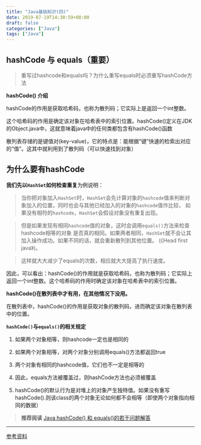 ```yaml
---
title: "Java基础知识(四)"
date: 2019-07-19T14:30:59+08:00
draft: false
categories: ["Java"]
tags: ["Java"]
---
```


## hashCode 与 equals（**重要**）

> 重写过hashcode和equals吗？为什么重写equals时必须重写hashCode方法

**hashCode() 介绍**

hashCode的作用是获取哈希码，也称为散列码；它实际上是返回一个int整数。

这个哈希码的作用是确定该对象在哈希表中的索引位置。hashCode()定义在JDK的Object.java中，这就意味着java中的任何类都包含有hashCode()函数

散列表存储的是键值对(key-value)，它的特点是：能根据“键”快速的检索出对应的“值”。这其中就利用到了散列码（可以快速找到对象）

## **为什么要有hashCode**

**我们先以`HashSet`如何检查重复**为例说明： 

> 当你把对象加入`HashSet`时，`HashSet`会先计算对象的`hashcode`值来判断对象加入的位置，同时也会与其他已经加入的对象的`hashcode`值作比较，
> 如果没有相符的`hashcode`，`HashSet`会假设对象没有重复出现。

> 但是如果发现有相同`hashcode`值的对象，这时会调用`equals()`方法来检查hashcode相等的对象
> 是否真的相同。如果两者相同，`HashSet`就不会让其加入操作成功。如果不同的话，就会重新散列到其他位置。
> (《Head first java》)。

> 这样就大大减少了equals的次数，相应就大大提高了执行速度。

因此，可以看出：hashCode()的作用就是获取哈希码，也称为散列码；它实际上返回一个int整数。这个哈希码的作用时确定该对象在哈希表中的索引位置。

**hashCode()在散列表中才有用，在其他情况下没用。**

在散列表中，hashCode()的作用是获取对象的散列码，进而确定该对象在散列表中的位置。

**`hashCode()`与`equals()`的相关规定**

1. 如果两个对象相等，则hashcode一定也是相同的

2. 如果两个对象相等，对两个对象分别调用equals()方法都返回true

3. 两个对象有相同的hashcode值，它们也不一定是相等的

4. 因此，equals方法被覆盖过，则hashCode方法也必须被覆盖

5. hashCode()的默认行为是对堆上的对象产生独特值。如果没有重写hashCode().则该class的两个对象无论如何都不会相等（即使两个对象指向相同的数据）

> **推荐阅读**  [Java hashCode() 和 equals()的若干问题解答](https://www.cnblogs.com/skywang12345/p/3324958.html)


---
[参考资料](https://github.com/Snailclimb/JavaGuide/blob/master/docs/java/Java基础知识.md)